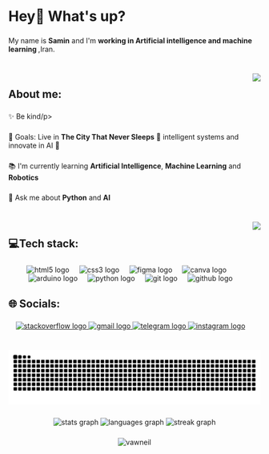<h1 align="left">Hey👋 What's up?</h1>

###

<p align="left">My name is <strong>Samin</strong> and I'm <strong> working in Artificial intelligence and machine learning </strong>,Iran.</p>

###

<br clear="both">

<picture>
  <img align="right" height="250" src="https://media.giphy.com/media/v1.Y2lkPTc5MGI3NjExN2t1bmZ1bHl4Y2tnbTlmbGRmbG82NWlvemR4cHFmaGx0bDJ3emFudSZlcD12MV9pbnRlcm5hbF9naWZfYnlfaWQmY3Q9cw/UNOX4x1R71hnOqtsXp/giphy.gif"  />
</picture>

<h2 align="left">About me:</h2>

###

<p align="left">✨ Be kind/p>

###

<p align="left">🎯 Goals: Live in <strong>The City That Never Sleeps</strong> 🗽 intelligent systems and innovate in </strong> AI 🚀 </p>

###

<p align="left">📚 I'm currently learning <strong>Artificial Intelligence</strong>, <strong>Machine Learning</strong> and <strong>Robotics</strong> </p>

###

<p align="left">💬 Ask me about <strong>Python</strong> and <strong> AI </strong></p>

###

<br clear="both">

<picture>
<img align="right" height="250" src="https://media.giphy.com/media/v1.Y2lkPTc5MGI3NjExZnEzdnd6bW1ram1iZjRiM3R0eGx0enE5NTMxeXJhbXZzMW9nY2tnOCZlcD12MV9pbnRlcm5hbF9naWZfYnlfaWQmY3Q9cw/M4NykXxUE0HAcK7UJ6/giphy.gif"  />
</picture>

###

<h2 align="left">💻Tech stack:</h2>

###

<div align="center">
  <img src="https://cdn.jsdelivr.net/gh/devicons/devicon/icons/html5/html5-original.svg" height="42" alt="html5 logo"  />
  <img width="12" />
  <img src="https://cdn.jsdelivr.net/gh/devicons/devicon/icons/css3/css3-original.svg" height="42" alt="css3 logo"  />
  <img width="12" />
  <img src="https://skillicons.dev/icons?i=figma" height="42" alt="figma logo"  />
  <img width="12" />
  <img src="https://cdn.jsdelivr.net/gh/devicons/devicon/icons/canva/canva-original.svg" height="42" alt="canva logo"  />
  <img width="12" />
  <img src="https://cdn.jsdelivr.net/gh/devicons/devicon/icons/arduino/arduino-original-wordmark.svg" height="42" alt="arduino logo"  />
  <img width="12" />
  <img src="https://cdn.jsdelivr.net/gh/devicons/devicon/icons/python/python-original-wordmark.svg" height="42" alt="python logo"  />
  <img width="12" />
  <img src="https://skillicons.dev/icons?i=git" height="42" alt="git logo"  />
  <img width="12" />
  <img src="https://skillicons.dev/icons?i=github" height="42" alt="github logo"  />
</div>

###

<h2 align="left">🌐 Socials:</h2>

###

<div align="center">
  <a href="https://stackoverflow.com/users/22616365" target="_blank">
    <img src="https://raw.githubusercontent.com/maurodesouza/profile-readme-generator/master/src/assets/icons/social/stackoverflow/default.svg" width="54" height="42" alt="stackoverflow logo"  />
  </a>
  <a href="mailto:saminkhoshkam.80@gmail.com" target="_blank">
    <img src="https://raw.githubusercontent.com/maurodesouza/profile-readme-generator/master/src/assets/icons/social/gmail/default.svg" width="54" height="42" alt="gmail logo"  />
  </a>
  <a href="https://t.me/Vawneil" target="_blank">
    <img src="https://raw.githubusercontent.com/maurodesouza/profile-readme-generator/master/src/assets/icons/social/telegram/default.svg" width="54" height="42" alt="telegram logo"  />
  </a>
  <a href="https://www.instagram.com/Vawneil" target="_blank">
    <img src="https://raw.githubusercontent.com/maurodesouza/profile-readme-generator/master/src/assets/icons/social/instagram/default.svg" width="54" height="42" alt="instagram logo"  />
  </a>
</div>

###

<br clear="both">

<picture>
  <source media="(prefers-color-scheme: dark)" srcset="https://github.com/Vawneil/Vawneil/blob/output/github-contribution-grid-snake-dark.svg" />
  <source media="(prefers-color-scheme: light)" srcset="https://github.com/Vawneil/Vawneil/blob/output/github-contribution-grid-snake.svg" />
  <img alt="github-snake" src="https://github.com/Vawneil/Vawneil/blob/output/github-contribution-grid-snake-dark.svg" />
</picture>

###

<div align="center">
  <img src="https://github-readme-stats.vercel.app/api?username=Vawneil&hide_title=false&hide_rank=false&show_icons=true&include_all_commits=true&count_private=true&disable_animations=false&theme=dracula&locale=en&hide_border=false&order=1" height="150" alt="stats graph"  />
  <img src="https://github-readme-stats.vercel.app/api/top-langs?username=Vawneil&locale=en&hide_title=false&layout=compact&card_width=320&langs_count=5&theme=dracula&hide_border=false&order=2" height="150" alt="languages graph"  />
  <img src="https://streak-stats.demolab.com?user=Vawneil&locale=en&mode=daily&theme=dracula&hide_border=false&border_radius=5&order=3" height="150" alt="streak graph"  />
</div>

###

<p align="center"> <img src="https://komarev.com/ghpvc/?username=vawneil&label=Profile%20views&color=88d9fb&style=plastic" alt="vawneil" /> </p>

###
